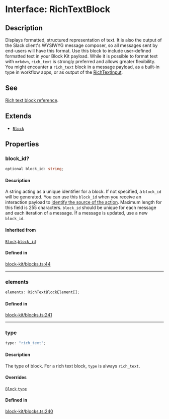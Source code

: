# Interface: RichTextBlock

## Description

Displays formatted, structured representation of text. It is also the output of the Slack client's
WYSIWYG message composer, so all messages sent by end-users will have this format. Use this block to include
user-defined formatted text in your Block Kit payload. While it is possible to format text with `mrkdwn`,
`rich_text` is strongly preferred and allows greater flexibility.
You might encounter a `rich_text` block in a message payload, as a built-in type in workflow apps, or as output of
the [RichTextInput](RichTextInput.md).

## See

[Rich text block reference](https://api.slack.com/reference/block-kit/blocks#rich_text).

## Extends

- [`Block`](Block.md)

## Properties

### block\_id?

```ts
optional block_id: string;
```

#### Description

A string acting as a unique identifier for a block. If not specified, a `block_id` will be generated.
You can use this `block_id` when you receive an interaction payload to
[identify the source of the action](https://api.slack.com/interactivity/handling#payloads).
Maximum length for this field is 255 characters. `block_id` should be unique for each message and each iteration of
a message. If a message is updated, use a new `block_id`.

#### Inherited from

[`Block`](Block.md).[`block_id`](Block.md#block_id)

#### Defined in

[block-kit/blocks.ts:44](https://github.com/slackapi/node-slack-sdk/blob/main/packages/types/src/block-kit/blocks.ts#L44)

***

### elements

```ts
elements: RichTextBlockElement[];
```

#### Defined in

[block-kit/blocks.ts:241](https://github.com/slackapi/node-slack-sdk/blob/main/packages/types/src/block-kit/blocks.ts#L241)

***

### type

```ts
type: "rich_text";
```

#### Description

The type of block. For a rich text block, `type` is always `rich_text`.

#### Overrides

[`Block`](Block.md).[`type`](Block.md#type)

#### Defined in

[block-kit/blocks.ts:240](https://github.com/slackapi/node-slack-sdk/blob/main/packages/types/src/block-kit/blocks.ts#L240)
